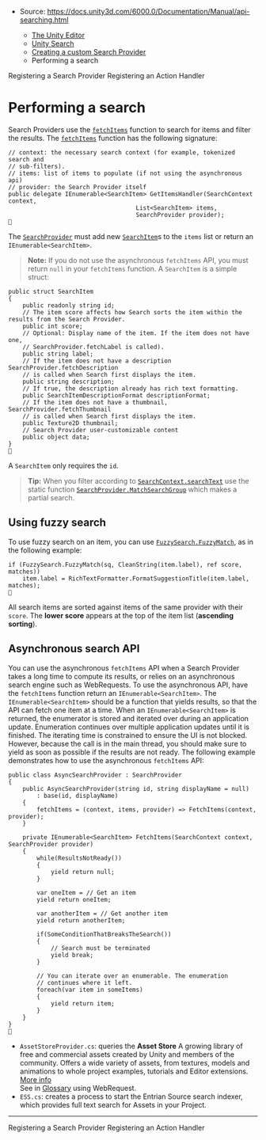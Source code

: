 * Source: https://docs.unity3d.com/6000.0/Documentation/Manual/api-searching.html

  * [The Unity Editor](https://docs.unity3d.com/6000.0/Documentation/Manual/unity-editor.html)
  * [Unity Search](https://docs.unity3d.com/6000.0/Documentation/Manual/search-overview.html)
  * [Creating a custom Search Provider](https://docs.unity3d.com/6000.0/Documentation/Manual/api.html)
  * Performing a search


[](https://docs.unity3d.com/6000.0/Documentation/Manual/api-register-provider.html)
Registering a Search Provider
[](https://docs.unity3d.com/6000.0/Documentation/Manual/api-action-handler.html)
Registering an Action Handler
# Performing a search
Search Providers use the [`fetchItems`](https://docs.unity3d.com/6000.0/Documentation/ScriptReference/Search.SearchProvider.html) function to search for items and filter the results. The [`fetchItems`](https://docs.unity3d.com/6000.0/Documentation/ScriptReference/Search.SearchProvider.html) function has the following signature:
```
// context: the necessary search context (for example, tokenized search and
// sub-filters).
// items: list of items to populate (if not using the asynchronous api)
// provider: the Search Provider itself
public delegate IEnumerable<SearchItem> GetItemsHandler(SearchContext context,
                                    List<SearchItem> items,
                                    SearchProvider provider);

```

The [`SearchProvider`](https://docs.unity3d.com/6000.0/Documentation/ScriptReference/Search.SearchProvider.html) must add new [`SearchItem`](https://docs.unity3d.com/6000.0/Documentation/ScriptReference/Search.SearchItem.html)s to the `items` list or return an `IEnumerable<SearchItem>`.
> **Note:** If you do not use the asynchronous `fetchItems` API, you must return `null` in your `fetchItems` function.
A `SearchItem` is a simple struct:
```
public struct SearchItem
{
    public readonly string id;
    // The item score affects how Search sorts the item within the results from the Search Provider.
    public int score;
    // Optional: Display name of the item. If the item does not have one,
    // SearchProvider.fetchLabel is called).
    public string label;
    // If the item does not have a description SearchProvider.fetchDescription
    // is called when Search first displays the item.
    public string description;
    // If true, the description already has rich text formatting.
    public SearchItemDescriptionFormat descriptionFormat;
    // If the item does not have a thumbnail, SearchProvider.fetchThumbnail
    // is called when Search first displays the item.
    public Texture2D thumbnail;
    // Search Provider user-customizable content
    public object data;
}

```

A `SearchItem` only requires the `id`.
> **Tip:** When you filter according to [`SearchContext.searchText`](https://docs.unity3d.com/6000.0/Documentation/ScriptReference/Search.SearchContext-searchText.html) use the static function [`SearchProvider.MatchSearchGroup`](https://docs.unity3d.com/6000.0/Documentation/ScriptReference/Search.SearchProvider.html) which makes a partial search.
## Using fuzzy search
To use fuzzy search on an item, you can use [`FuzzySearch.FuzzyMatch`](https://docs.unity3d.com/6000.0/Documentation/ScriptReference/Search.FuzzySearch.html), as in the following example:
```
if (FuzzySearch.FuzzyMatch(sq, CleanString(item.label), ref score, matches))
    item.label = RichTextFormatter.FormatSuggestionTitle(item.label, matches);

```

All search items are sorted against items of the same provider with their `score`. The **lower score** appears at the top of the item list (**ascending sorting**).
## Asynchronous search API
You can use the asynchronous `fetchItems` API when a Search Provider takes a long time to compute its results, or relies on an asynchronous search engine such as WebRequests.
To use the asynchronous API, have the `fetchItems` function return an `IEnumerable<SearchItem>`. The `IEnumerable<SearchItem>` should be a function that yields results, so that the API can fetch one item at a time.
When an `IEnumerable<SearchItem>` is returned, the enumerator is stored and iterated over during an application update. Enumeration continues over multiple application updates until it is finished.
The iterating time is constrained to ensure the UI is not blocked. However, because the call is in the main thread, you should make sure to yield as soon as possible if the results are not ready.
The following example demonstrates how to use the asynchronous `fetchItems` API:
```
public class AsyncSearchProvider : SearchProvider
{
    public AsyncSearchProvider(string id, string displayName = null)
        : base(id, displayName)
    {
        fetchItems = (context, items, provider) => FetchItems(context, provider);
    }

    private IEnumerable<SearchItem> FetchItems(SearchContext context, SearchProvider provider)
    {
        while(ResultsNotReady())
        {
            yield return null;
        }

        var oneItem = // Get an item
        yield return oneItem;

        var anotherItem = // Get another item
        yield return anotherItem;

        if(SomeConditionThatBreaksTheSearch())
        {
            // Search must be terminated
            yield break;
        }

        // You can iterate over an enumerable. The enumeration
        // continues where it left.
        foreach(var item in someItems)
        {
            yield return item;
        }
    }
}

```

  * `AssetStoreProvider.cs`: queries the **Asset Store** A growing library of free and commercial assets created by Unity and members of the community. Offers a wide variety of assets, from textures, models and animations to whole project examples, tutorials and Editor extensions. [More info](https://docs.unity3d.com/6000.0/Documentation/Manual/AssetStore.html)  
See in [Glossary](https://docs.unity3d.com/6000.0/Documentation/Manual/Glossary.html#AssetStore) using WebRequest.
  * `ESS.cs`: creates a process to start the Entrian Source search indexer, which provides full text search for Assets in your Project.


* * *
[](https://docs.unity3d.com/6000.0/Documentation/Manual/api-register-provider.html)
Registering a Search Provider
[](https://docs.unity3d.com/6000.0/Documentation/Manual/api-action-handler.html)
Registering an Action Handler
